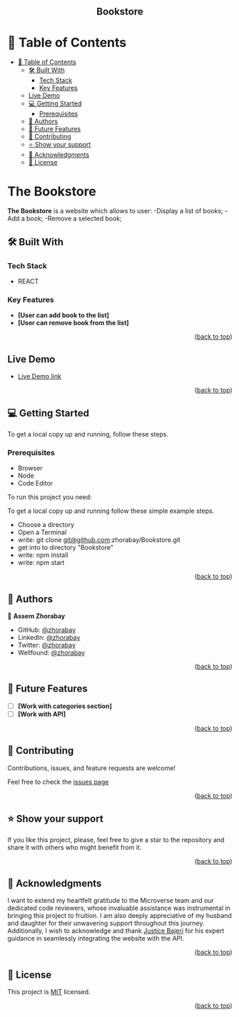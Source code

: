 <a name="readme-top"></a>
<div align="center">
  <h2><b>Bookstore</b></h2>
</div>

# 📗 Table of Contents

- [📗 Table of Contents](#-table-of-contents)
  - [🛠 Built With ](#-built-with-)
    - [Tech Stack ](#tech-stack-)
    - [Key Features ](#key-features-)
  - [Live Demo](#live-demo-)
  - [💻 Getting Started ](#-getting-started-)
    - [Prerequisites](#prerequisites)
  - [👥 Authors ](#-authors-)
  - [🔭 Future Features ](#-future-features-)
  - [🤝 Contributing ](#-contributing-)
  - [⭐️ Show your support ](#️-show-your-support-)
  - [🙏 Acknowledgments ](#-acknowledgments-)
  - [📝 License ](#-license-)

# The Bookstore

**The Bookstore** is a website which allows to user: -Display a list of books; -Add a book; -Remove a selected book;<br />

## 🛠 Built With <a name="built-with"></a>

### Tech Stack <a name="tech-stack"></a>
 - REACT

### Key Features <a name="key-features"></a>

- **[User can add book to the list]**
- **[User can remove book from the list]**

<p align="right">(<a href="#readme-top">back to top</a>)</p>

## Live Demo <a name="live-demo"></a>

- [Live Demo link](https://bookstore-w6a8.onrender.com)

<p align="right">(<a href="#readme-top">back to top</a>)</p>

## 💻 Getting Started <a name="getting-started"></a>

To get a local copy up and running, follow these steps.

### Prerequisites
- Browser
- Node
- Code Editor

To run this project you need:

To get a local copy up and running follow these simple example steps.

- Choose a directory
- Open a Terminal
- write: git clone git@github.com:zhorabay/Bookstore.git
- get into to directory "Bookstore"
- write: npm install
- write: npm start

<p align="right">(<a href="#readme-top">back to top</a>)</p>


## 👥 Authors <a name="authors"></a>

👤 **Assem Zhorabay**

- GitHub: [@zhorabay](https://github.com/zhorabay)
- LinkedIn: [@zhorabay](https://www.linkedin.com/mwlite/in/zhorabay)
- Twitter: [@zhorabay](https://twitter.com/AssemZhorabay)
- Wellfound: [@zhorabay](https://wellfound.com/u/assem-zhorabay)

<p align="right">(<a href="#readme-top">back to top</a>)</p>


## 🔭 Future Features <a name="future-features"></a>

- [ ] **[Work with categories section]**
- [ ] **[Work with API]**

<p align="right">(<a href="#readme-top">back to top</a>)</p>


## 🤝 Contributing <a name="contributing"></a>

Contributions, issues, and feature requests are welcome!

Feel free to check the [issues page](https://github.com/zhorabay/Bookstore/issues/)

<p align="right">(<a href="#readme-top">back to top</a>)</p>


## ⭐️ Show your support <a name="support"></a>

If you like this project, please, feel free to give a star to the repository and share it with others who might benefit from it.

<p align="right">(<a href="#readme-top">back to top</a>)</p>


## 🙏 Acknowledgments <a name="acknowledgements"></a>

I want to extend my heartfelt gratitude to the Microverse team and our dedicated code reviewers, whose invaluable assistance was instrumental in bringing this project to fruition. I am also deeply appreciative of my husband and daughter for their unwavering support throughout this journey. Additionally, I wish to acknowledge and thank [Justice Bajeri](https://github.com/Strangeal) for his expert guidance in seamlessly integrating the website with the API.

<p align="right">(<a href="#readme-top">back to top</a>)</p>


## 📝 License <a name="license"></a>

This project is [MIT](./LICENSE) licensed.

<p align="right">(<a href="#readme-top">back to top</a>)</p>
